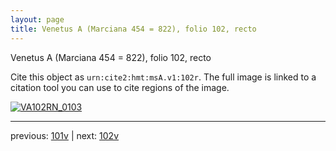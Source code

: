 ```yaml
---
layout: page
title: Venetus A (Marciana 454 = 822), folio 102, recto
---
```


Venetus A (Marciana 454 = 822), folio 102, recto

Cite this object as `urn:cite2:hmt:msA.v1:102r`.  The full image is linked to a citation tool you can use to cite regions of the image.

[![VA102RN_0103](http://www.homermultitext.org/iipsrv?IIIF=/project/homer/pyramidal/deepzoom/hmt/vaimg/2017a/VA102RN_0103.tif/full/800,/0/default.jpg)](http://www.homermultitext.org/ict2/?urn=urn:cite2:hmt:vaimg.2017a:VA102RN_0103) 

---

previous:  [101v](../101v/) | next: [102v](../102v/)